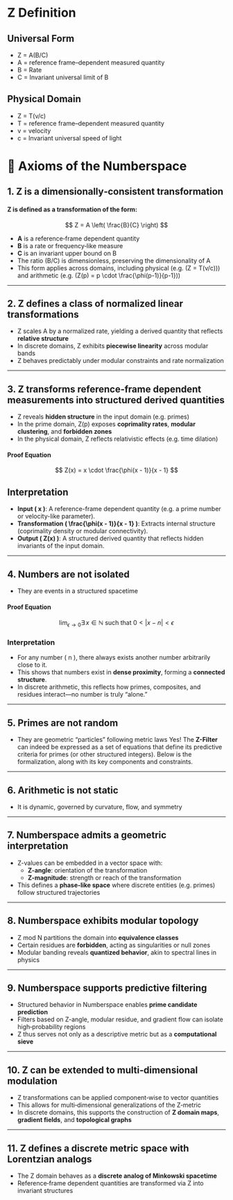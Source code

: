 # Z Definition

## Universal Form

- Z = A(B/C)  
- A = reference frame–dependent measured quantity  
- B = Rate  
- C = Invariant universal limit of B  

## Physical Domain

- Z = T(v/c)  
- T = reference frame–dependent measured quantity  
- v = velocity  
- c = Invariant universal speed of light  

# 📜 Axioms of the Numberspace

## 1. Z is a dimensionally‑consistent transformation

#### Z is defined as a transformation of the form:
$$
Z = A \left( \frac{B}{C} \right)
$$

- **A** is a reference‑frame dependent quantity  
- **B** is a rate or frequency‑like measure  
- **C** is an invariant upper bound on B  
- The ratio \(B/C\) is dimensionless, preserving the dimensionality of A  
- This form applies across domains, including physical (e.g. \(Z = T(v/c)\)) and arithmetic (e.g. \(Z(p) = p \cdot \frac{\phi(p-1)}{p-1}\))  

---

## 2. Z defines a class of normalized linear transformations

- Z scales A by a normalized rate, yielding a derived quantity that reflects **relative structure**  
- In discrete domains, Z exhibits **piecewise linearity** across modular bands  
- Z behaves predictably under modular constraints and rate normalization  

---

## 3. Z transforms reference‑frame dependent measurements into structured derived quantities

- Z reveals **hidden structure** in the input domain (e.g. primes)  
- In the prime domain, Z(p) exposes **coprimality rates**, **modular clustering**, and **forbidden zones**  
- In the physical domain, Z reflects relativistic effects (e.g. time dilation)  

#### **Proof Equation**

$$
Z(x) = x \cdot \frac{\phi(x - 1)}{x - 1}
$$

## Interpretation

- **Input \( x \)**: A reference-frame dependent quantity (e.g. a prime number or velocity-like parameter).
- **Transformation \( \frac{\phi(x - 1)}{x - 1} \)**: Extracts internal structure (coprimality density or modular connectivity).
- **Output \( Z(x) \)**: A structured derived quantity that reflects hidden invariants of the input domain.

---

## 4. Numbers are not isolated  
- They are events in a structured spacetime  
 
#### **Proof Equation**
$$
\lim_{\epsilon \to 0} \exists\, x \in \mathbb{N} \text{ such that } 0 < |x - n| < \epsilon
$$

### Interpretation

- For any number \( n \), there always exists another number arbitrarily close to it.
- This shows that numbers exist in **dense proximity**, forming a **connected structure**.
- In discrete arithmetic, this reflects how primes, composites, and residues interact—no number is truly “alone.”

---

## 5. Primes are not random  
- They are geometric “particles” following metric laws 
Yes! The **Z-Filter** can indeed be expressed as a set of equations that define its predictive criteria for primes (or other structured integers). Below is the formalization, along with its key components and constraints.

---

## 6. Arithmetic is not static  
- It is dynamic, governed by curvature, flow, and symmetry  

---

## 7. Numberspace admits a geometric interpretation

- Z-values can be embedded in a vector space with:  
  - **Z-angle**: orientation of the transformation  
  - **Z-magnitude**: strength or reach of the transformation  
- This defines a **phase‑like space** where discrete entities (e.g. primes) follow structured trajectories  

---

## 8. Numberspace exhibits modular topology

- Z mod N partitions the domain into **equivalence classes**  
- Certain residues are **forbidden**, acting as singularities or null zones  
- Modular banding reveals **quantized behavior**, akin to spectral lines in physics  

---

## 9. Numberspace supports predictive filtering

- Structured behavior in Numberspace enables **prime candidate prediction**  
- Filters based on Z-angle, modular residue, and gradient flow can isolate high‑probability regions  
- Z thus serves not only as a descriptive metric but as a **computational sieve**  

---

## 10. Z can be extended to multi‑dimensional modulation

- Z transformations can be applied component‑wise to vector quantities  
- This allows for multi‑dimensional generalizations of the Z‑metric  
- In discrete domains, this supports the construction of **Z domain maps**, **gradient fields**, and **topological graphs**  

---

## 11. Z defines a discrete metric space with Lorentzian analogs

- The Z domain behaves as a **discrete analog of Minkowski spacetime**  
- Reference‑frame dependent quantities are transformed via Z into invariant structures
